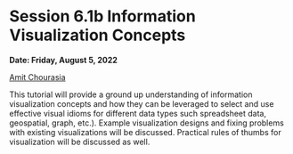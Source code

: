 # Session 6.1b Information Visualization Concepts #

**Date: Friday, August 5, 2022**

[Amit Chourasia](https://www.sdsc.edu/research/researcher_spotlight/chourasia_amit.html)

This tutorial will provide a ground up understanding of information visualization concepts and how they can be leveraged to select and use effective visual idioms for different data types such spreadsheet data, geospatial, graph, etc.). Example visualization designs and fixing problems with existing visualizations will be discussed. Practical rules of thumbs for visualization will be discussed as well. 
